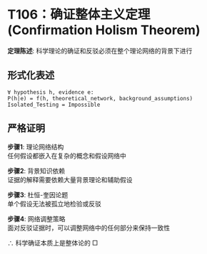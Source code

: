 # T106：确证整体主义定理 (Confirmation Holism Theorem)  

**定理陈述**: 科学理论的确证和反驳必须在整个理论网络的背景下进行  

## 形式化表述  
```
∀ hypothesis h, evidence e:  
P(h|e) = f(h, theoretical_network, background_assumptions)  
Isolated_Testing = Impossible  
```

## 严格证明  

**步骤1**: 理论网络结构  
任何假设都嵌入在复杂的概念和假设网络中  

**步骤2**: 背景知识依赖  
证据的解释需要依赖大量背景理论和辅助假设  

**步骤3**: 杜恒-奎因论题  
单个假设无法被孤立地检验或反驳  

**步骤4**: 网络调整策略  
面对反驳证据时，可以调整网络中的任何部分来保持一致性  

∴ 科学确证本质上是整体论的 □  